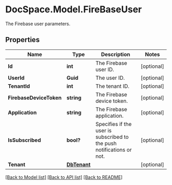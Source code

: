 # DocSpace.Model.FireBaseUser
The Firebase user parameters.

## Properties

Name | Type | Description | Notes
------------ | ------------- | ------------- | -------------
**Id** | **int** | The Firebase user ID. | [optional] 
**UserId** | **Guid** | The user ID. | [optional] 
**TenantId** | **int** | The tenant ID. | [optional] 
**FirebaseDeviceToken** | **string** | The Firebase device token. | [optional] 
**Application** | **string** | The Firebase application. | [optional] 
**IsSubscribed** | **bool?** | Specifies if the user is subscribed to the push notifications or not. | [optional] 
**Tenant** | [**DbTenant**](.md) |  | [optional] 

[[Back to Model list]](../README.md#documentation-for-models) [[Back to API list]](../README.md#documentation-for-api-endpoints) [[Back to README]](../README.md)

